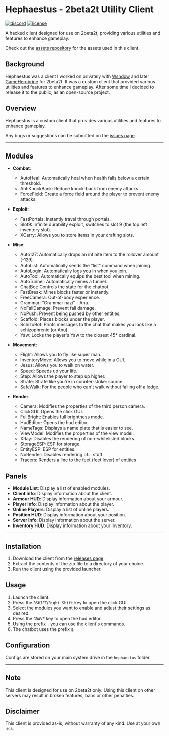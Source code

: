 # Hephaestus - 2beta2t Utility Client

[![discord](https://img.shields.io/badge/Discord-join-7289DA.svg)](https://discord.gg/88rmYJQAEf)
[![license](https://img.shields.io/badge/License-GPL_3.0-blue.svg)](https://github.com/qe7/Hephaestus/blob/main/LICENSE)

A hacked client designed for use on 2beta2t, providing various utilities and features to enhance gameplay.

Check out the [assets repository](https://github.com/qe7/Hephaestus-Assets) for the assets used in this client.

## Background

Hephaestus was a client I worked on privately with [Wsndow](https://github.com/wsndow0) and later [GameHerobrine](https://github.com/GameHerobrine) for 2beta2t. 
It was a custom client that provided various utilities and features to enhance gameplay.
After some time I decided to release it to the public, as an open-source project.

## Overview

Hephaestus is a custom client that provides various utilities and features to enhance gameplay.

Any bugs or suggestions can be submitted on the [issues page](https://github.com/qe7/Hephaestus/issues).

----

## Modules

* **Combat**:
    + AutoHeal: Automatically heal when health falls below a certain threshold.
    + AntiKnockBack: Reduce knock-back from enemy attacks.
    + ForceField: Create a force field around the player to prevent enemy attacks.


* **Exploit**:
    + FastPortals: Instantly travel through portals.
    + Slot9: Infinite durability exploit, switches to slot 9 (the top left inventory slot).
    + XCarry: Allows you to store items in your crafting slots.


* **Misc**:
    + Auto127: Automatically drops an infinite item to the rollover amount (-129).
    + AutoList: Automatically sends the "list" command when joining.
    + AutoLogin: Automatically logs you in when you join.
    + AutoTool: Automatically equips the best tool when mining.
    + AutoTunnel: Automatically mines a tunnel.
    + ChatBot: Controls the state for the chatbot.
    + FastBreak: Mines blocks faster or instantly.
    + FreeCamera: Out-of-body experience.
    + Grammar: "Grammar nazi" - Anu.
    + NoFallDamage: Prevent fall damage.
    + NoPush: Prevent being pushed by other entities.
    + Scaffold: Places blocks under the player.
    + SchizoBot: Prints messages to the chat that makes you look like a schizophrenic (or Anu).
    + Yaw: Locks the player's Yaw to the closest 45* cardinal.


* **Movement**:
    + Flight: Allows you to fly like super man.
    + InventoryMove: Allows you to move while in a GUI.
    + Jesus: Allows you to walk on water.
    + Speed: Speeds up your life.
    + Step: Allows the player to step up higher.
    + Strafe: Strafe like you're in counter-strike: source.
    + SafeWalk: For the people who can't walk without falling off a ledge.


* **Render**:
    + Camera: Modifies the properties of the third person camera.
    + ClickGUI: Opens the click GUI.
    + FullBright: Enables full brightness mode.
    + HudEditor: Opens the hud editor.
    + NameTags: Displays a name plate that is easier to see.
    + ViewModel: Modifies the properties of the view model.
    + XRay: Disables the rendering of non-whitelisted blocks.
    + StorageESP: ESP for storage.
    + EntityESP: ESP for entities.
    + NoRender: Disables rendering of... stuff.
    + Tracers: Renders a line to the feet (feet lover) of entities

## Panels

* **Module List**: Display a list of enabled modules.
* **Client Info**: Display information about the client.
* **Armour HUD**: Display information about your armour.
* **Player Info**: Display information about the player.
* **Online Players**: Display a list of online players.
* **Position HUD**: Display information about your position.
* **Server Info**: Display information about the server.
* **Inventory HUD**: Display information about your inventory.

---

## Installation

1. Download the client from the [releases page](https://github.com/qe7/Hephaestus/releases).
2. Extract the contents of the zip file to a directory of your choice.
3. Run the client using the provided launcher.

## Usage

1. Launch the client.
2. Press the `RSHIFT`/`Right Shift` key to open the click GUI.
3. Select the modules you want to enable and adjust their settings as desired.
4. Press the `GRAVE` key to open the hud editor.
5. Using the prefix `.` you can use the client's commands.
6. The chatbot uses the prefix `$`.

## Configuration

Configs are stored on your main system drive in the `hephaestus` folder.

---

## Note

This client is designed for use on 2beta2t only. Using this client on other servers may result in broken features, bans or other penalties.

## Disclaimer

This client is provided as-is, without warranty of any kind. Use at your own risk.
